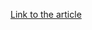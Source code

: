 [Link to the article](https://carnegieendowment.org/2018/01/04/iran-s-cyber-ecosystem-who-are-threat-actors-pub-75140)
